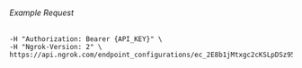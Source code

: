 
###### Example Request
```curl \
-H "Authorization: Bearer {API_KEY}" \
-H "Ngrok-Version: 2" \
https://api.ngrok.com/endpoint_configurations/ec_2E8b1jMtxgc2cKSLpDSz95Sa6Aq

